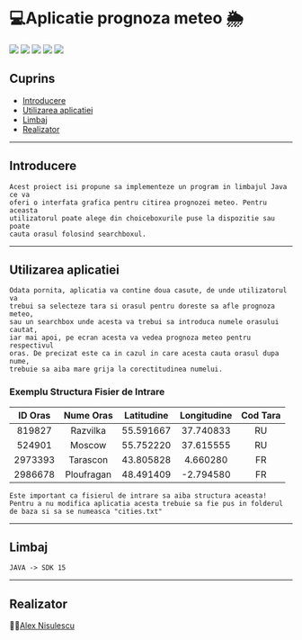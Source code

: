 # :computer:Aplicatie prognoza meteo :sun_behind_rain_cloud:
<a href="https://www.java.com/en/"><img src="https://img.shields.io/badge/language-JAVA-brightgreen"></a>
<a href="https://www.jetbrains.com/idea/"><img src="https://img.shields.io/badge/compiler-Intellij-red"></a>
<a href="#"><img src="https://img.shields.io/badge/GUI-FXML-blue"></a>
<a href="https://openweathermap.org/"><img src="https://img.shields.io/badge/API-WeatherCast-yellow"></a>
<a href="https://openweathermap.org/"><img src="https://img.shields.io/badge/Tool-Maven-orange"></a>

## Cuprins
- [Introducere](#Introducere)
- [Utilizarea aplicatiei](#Utilizarea%20aplicatiei)
- [Limbaj](#Limbaj)
- [Realizator](#Realizator)
***
## Introducere
    Acest proiect isi propune sa implementeze un program in limbajul Java ce va
    oferi o interfata grafica pentru citirea prognozei meteo. Pentru aceasta 
    utilizatorul poate alege din choiceboxurile puse la dispozitie sau poate
    cauta orasul folosind searchboxul.
***
## Utilizarea aplicatiei
    Odata pornita, aplicatia va contine doua casute, de unde utilizatorul va
    trebui sa selecteze tara si orasul pentru doreste sa afle prognoza meteo,
    sau un searchbox unde acesta va trebui sa introduca numele orasului cautat,
    iar mai apoi, pe ecran acesta va vedea prognoza meteo pentru respectivul
    oras. De precizat este ca in cazul in care acesta cauta orasul dupa nume,
    trebuie sa aiba mare grija la corectitudinea numelui.

### Exemplu Structura Fisier de Intrare
| ID Oras   | Nume Oras | Latitudine  | Longitudine | Cod Tara |
|:---------:|:---------:|:-----------:|:-----------:|:--------:|
|819827     |Razvilka   |55.591667    |37.740833    |RU        |
|524901     |Moscow     |55.752220    |37.615555    |RU        |
|2973393    |Tarascon   |43.805828    |4.660280     |FR        |
|2986678    |Ploufragan |48.491409    |-2.794580    |FR        |

    Este important ca fisierul de intrare sa aiba structura aceasta!
    Pentru a nu modifica aplicatia acesta trebuie sa fie pus in folderul 
    de baza si sa se numeasca "cities.txt"
***
## Limbaj
    JAVA -> SDK 15
***
## Realizator
:man_student:<a href="https://github.com/AlexNisulescu">Alex Nisulescu</a>
